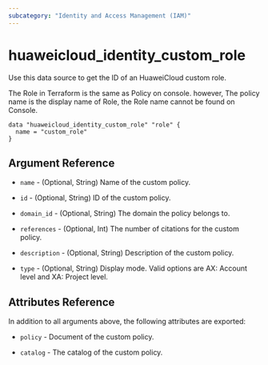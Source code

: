 ```yaml
---
subcategory: "Identity and Access Management (IAM)"
---
```


# huaweicloud\_identity\_custom\_role

Use this data source to get the ID of an HuaweiCloud custom role.

The Role in Terraform is the same as Policy on console. however,
The policy name is the display name of Role, the Role name cannot
be found on Console. 

```hcl
data "huaweicloud_identity_custom_role" "role" {
  name = "custom_role"
}
```

## Argument Reference

* `name` - (Optional, String) Name of the custom policy. 

* `id` - (Optional, String) ID of the custom policy.

* `domain_id` - (Optional, String) The domain the policy belongs to.

* `references` - (Optional, Int) The number of citations for the custom policy.

* `description` - (Optional, String) Description of the custom policy.

* `type` - (Optional, String) Display mode. Valid options are AX: Account level and XA: Project level.

## Attributes Reference

In addition to all arguments above, the following attributes are exported:

* `policy` - Document of the custom policy.

* `catalog` - The catalog of the custom policy.

